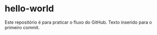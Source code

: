 # hello-world
Este repositório é para praticar o fluxo do GitHub.
Texto inserido para o primeiro commit.
